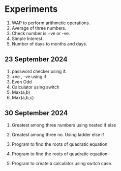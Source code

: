 # Experiments

1. WAP to perform arithmetic operations.
2. Average of three numbers.
3. Check number is +ve or -ve.
4. Simple Interest.
5. Number of days to months and days.

## 23 September 2024

1. password checker using if.
2. +ve , -ve using if
3. Even Odd
4. Calculator using switch
5. Max(a,b)
6. Max(a,b,c)

## 30 September 2024

1. Greatest among three numbers using nested if else

2. Greatest among three no. Using ladder else if

3. Program to find the roots of quadratic equation.

4. Program to find the roots of quadratic equation

5. Program to create a calculator using switch case.
